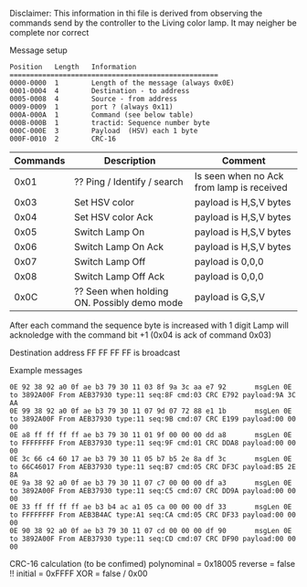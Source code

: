 
Disclaimer: This information in thi file is derived from observing the commands send by the controller to the Living color lamp.
It may neigher be complete nor correct

Message setup

```
Position   Length   Information
===================================================
0000-0000  1        Length of the message (always 0x0E)
0001-0004  4        Destination - to address
0005-0008  4        Source - from address
0009-0009  1        port ? (always 0x11)
000A-000A  1        Command (see below table)
000B-000B  1        tractid: Sequence number byte
000C-000E  3        Payload  (HSV) each 1 byte
000F-0010  2        CRC-16
```

| Commands | Description | Comment   |
| -------- | ------ | -------- |
| 0x01 | ?? Ping / Identify / search | Is seen when no Ack from lamp is received |
| 0x03 | Set HSV color | payload is H,S,V bytes|
| 0x04 | Set HSV color Ack | payload is H,S,V bytes|
| 0x05 | Switch Lamp On | payload is H,S,V bytes|
| 0x06 | Switch Lamp On Ack| payload is H,S,V bytes|
| 0x07 | Switch Lamp Off | payload is 0,0,0 |
| 0x08 | Switch Lamp Off Ack | payload is 0,0,0 |
| 0x0C | ?? Seen when holding ON. Possibly demo mode | payload is G,S,V |

After each command the sequence byte is increased with 1 digit
Lamp will acknoledge with the command bit +1 (0x04 is ack of command 0x03) 

Destination address FF FF FF FF is broadcast

Example messages
```
0E 92 38 92 a0 0f ae b3 79 30 11 03 8f 9a 3c aa e7 92		msgLen 0E to 3892A00F From AEB37930 type:11 seq:8F cmd:03 CRC E792 payload:9A 3C AA
0E 99 38 92 a0 0f ae b3 79 30 11 07 9d 07 72 88 e1 1b		msgLen 0E to 3892A00F From AEB37930 type:11 seq:9B cmd:07 CRC E199 payload:00 00 00
0E a8 ff ff ff ff ae b3 79 30 11 01 9f 00 00 00 dd a8		msgLen 0E to FFFFFFFF From AEB37930 type:11 seq:9F cmd:01 CRC DDA8 payload:00 00 00
0E 3c 66 c4 60 17 ae b3 79 30 11 05 b7 b5 2e 8a df 3c		msgLen 0E to 66C46017 From AEB37930 type:11 seq:B7 cmd:05 CRC DF3C payload:B5 2E 8A
0E 9a 38 92 a0 0f ae b3 79 30 11 07 c7 00 00 00 df a3		msgLen 0E to 3892A00F From AEB37930 type:11 seq:C5 cmd:07 CRC DD9A payload:00 00 00
0E 33 ff ff ff ff ae b3 b4 ac a1 05 ca 00 00 00 df 33		msgLen 0E to FFFFFFFF From AEB3B4AC type:A1 seq:CA cmd:05 CRC DF33 payload:00 00 00
0E 90 38 92 a0 0f ae b3 79 30 11 07 cd 00 00 00 df 90		msgLen 0E to 3892A00F From AEB37930 type:11 seq:CD cmd:07 CRC DF90 payload:00 00 00

```

CRC-16 calculation (to be confimed)
polynominal = 0x18005
reverse = false   !!
initial = 0xFFFF
XOR = false / 0x00
